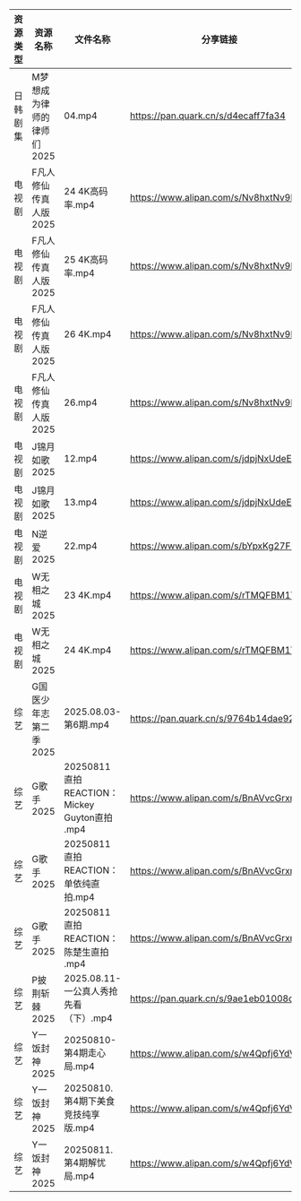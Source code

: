 | 资源类型 | 资源名称            | 文件名称                                     | 分享链接                                 | 更新时间                |
| ---- | --------------- | ---------------------------------------- | ------------------------------------ | ------------------- |
| 日韩剧集 | M梦想成为律师的律师们2025 | 04.mp4                                   | https://pan.quark.cn/s/d4ecaff7fa34  | 2025-08-11 01:26:05 |
| 电视剧  | F凡人修仙传真人版2025   | 24 4K高码率.mp4                             | https://www.alipan.com/s/Nv8hxtNv9F1 | 2025-08-11 13:01:11 |
| 电视剧  | F凡人修仙传真人版2025   | 25 4K高码率.mp4                             | https://www.alipan.com/s/Nv8hxtNv9F1 | 2025-08-11 13:01:10 |
| 电视剧  | F凡人修仙传真人版2025   | 26 4K.mp4                                | https://www.alipan.com/s/Nv8hxtNv9F1 | 2025-08-11 18:01:09 |
| 电视剧  | F凡人修仙传真人版2025   | 26.mp4                                   | https://www.alipan.com/s/Nv8hxtNv9F1 | 2025-08-11 18:01:08 |
| 电视剧  | J锦月如歌2025       | 12.mp4                                   | https://www.alipan.com/s/jdpjNxUdeEZ | 2025-08-11 08:01:21 |
| 电视剧  | J锦月如歌2025       | 13.mp4                                   | https://www.alipan.com/s/jdpjNxUdeEZ | 2025-08-11 08:01:21 |
| 电视剧  | N逆爱2025         | 22.mp4                                   | https://www.alipan.com/s/bYpxKg27F1z | 2025-08-11 08:01:39 |
| 电视剧  | W无相之城2025       | 23 4K.mp4                                | https://www.alipan.com/s/rTMQFBM1TQ9 | 2025-08-11 08:02:01 |
| 电视剧  | W无相之城2025       | 24 4K.mp4                                | https://www.alipan.com/s/rTMQFBM1TQ9 | 2025-08-11 18:01:55 |
| 综艺   | G国医少年志第二季2025   | 2025.08.03-第6期.mp4                       | https://pan.quark.cn/s/9764b14dae92  | 2025-08-11 16:41:29 |
| 综艺   | G歌手2025         | 20250811 直拍REACTION：Mickey Guyton直拍 .mp4 | https://www.alipan.com/s/BnAVvcGrxme | 2025-08-11 18:02:24 |
| 综艺   | G歌手2025         | 20250811 直拍REACTION：单依纯直拍.mp4            | https://www.alipan.com/s/BnAVvcGrxme | 2025-08-11 18:02:24 |
| 综艺   | G歌手2025         | 20250811 直拍REACTION：陈楚生直拍 .mp4           | https://www.alipan.com/s/BnAVvcGrxme | 2025-08-11 18:02:23 |
| 综艺   | P披荆斩棘2025       | 2025.08.11-一公真人秀抢先看（下）.mp4               | https://pan.quark.cn/s/9ae1eb01008d  | 2025-08-11 16:43:52 |
| 综艺   | Y一饭封神2025       | 20250810-第4期走心局.mp4                      | https://www.alipan.com/s/w4Qpfj6YdVw | 2025-08-11 13:02:41 |
| 综艺   | Y一饭封神2025       | 20250810.第4期下美食竞技纯享版.mp4                 | https://www.alipan.com/s/w4Qpfj6YdVw | 2025-08-11 13:02:41 |
| 综艺   | Y一饭封神2025       | 20250811.第4期解忧局.mp4                      | https://www.alipan.com/s/w4Qpfj6YdVw | 2025-08-11 18:02:44 |
